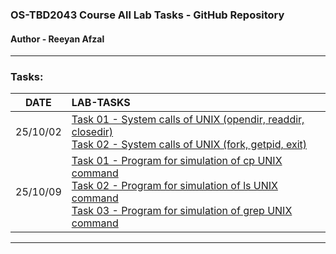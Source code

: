 ###  OS-TBD2043 Course All Lab Tasks - GitHub Repository
#### Author - Reeyan Afzal

___

### Tasks:
|   DATE   | LAB-TASKS                                                                                                                                                                                                                                                                                                                                                                                                                                                                                                                                                                                          |
|:--------:|:---------------------------------------------------------------------------------------------------------------------------------------------------------------------------------------------------------------------------------------------------------------------------------------------------------------------------------------------------------------------------------------------------------------------------------------------------------------------------------------------------------------------------------------------------------------------------------------------------|
| 25/10/02 | [Task 01 - System calls of UNIX (opendir, readdir, closedir)](25_10_02-Task1-2/task_1.c)  <br/>[Task 02 - System calls of UNIX (fork, getpid, exit)](25_10_02-Task1-2/task_2.c)|
| 25/10/09 | [Task 01 - Program for simulation of cp UNIX command](25_10_09-Task1-2-3/task_1.c) <br/>[Task 02 - Program for simulation of ls UNIX command](25_10_09-Task1-2-3/task_2.c) <br/>[Task 03 - Program for simulation of grep UNIX command](25_10_09-Task1-2-3/task_3.c)|
___

